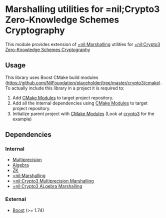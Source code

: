 # Marshalling utilities for =nil;Crypto3 Zero-Knowledge Schemes Cryptography 

This module provides extension of [=nil;Marshalling](https://github.com/NilFoundation/placeholder/tree/master/crypto3/libs/marshalling) utilities for [=nil;Crypto3 Zero-Knowledge Schemes Cryptography](https://github.com/NilFoundation/placeholder/tree/master/crypto3/libs/zk)

## Usage

This library uses Boost CMake build modules (https://github.com/NilFoundation/placeholder/tree/master/crypto3/cmake).
To actually include this library in a project it is required to:

1. Add [CMake Modules](https://github.com/NilFoundation/placeholder/tree/master/crypto3/cmake) to target project repository.
2. Add all the internal dependencies using [CMake Modules](https://github.com/NilFoundation/placeholder/tree/master/crypto3/cmake) to target project repository.
3. Initialize parent project with [CMake Modules](https://github.com/NilFoundation/placeholder/tree/master/crypto3/cmake) (Look at [crypto3](https://github.com/NilFoundation/placeholder/tree/master/crypto3) for the example)

## Dependencies

### Internal

* [Multiprecision](https://github.com/NilFoundation/placeholder/tree/master/crypto3/libs/multiprecision)
* [Algebra](https://github.com/NilFoundation/placeholder/tree/master/crypto3/libs/algebra)
* [ZK](https://github.com/NilFoundation/placeholder/tree/master/crypto3/libs/zk)
* [=nil;Marshalling](https://github.com/NilFoundation/placeholder/tree/master/crypto3/libs/marshalling)
* [=nil;Crypto3 Multiprecision Marshalling](https://github.com/NilFoundation/placeholder/tree/master/crypto3/libs/marshalling/multiprecision)
* [=nil;Crypto3 ALgebra Marshalling](https://github.com/NilFoundation/placeholder/tree/master/crypto3/libs/marshalling/algebra)

### External

* [Boost](https://boost.org) (>= 1.74)
